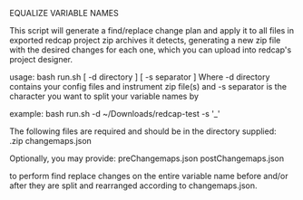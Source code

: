EQUALIZE VARIABLE NAMES

This script will generate a find/replace change plan and apply it to all files in exported redcap project zip archives it detects, generating a new zip file with the desired changes for each one, which you can upload into redcap's project designer.


usage: bash run.sh [ -d directory ] [ -s separator ]
Where -d directory contains your config files and instrument zip file(s) and -s separator is the character you want to split your variable names by

example: bash run.sh -d ~/Downloads/redcap-test -s '_'

The following files are required and should be in the directory supplied: \
<Instrument downloaded from redcap>.zip 
changemaps.json 

Optionally, you may provide:
preChangemaps.json 
postChangemaps.json

to perform find replace changes on the entire variable name before and/or after they are split and rearranged according to changemaps.json. 


